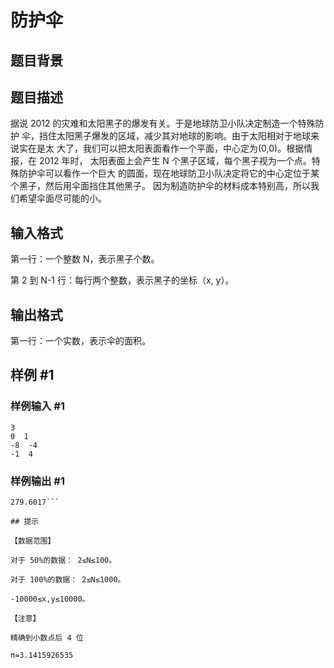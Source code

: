 # 防护伞

## 题目背景



## 题目描述

据说 2012 的灾难和太阳黑子的爆发有关。于是地球防卫小队决定制造一个特殊防护 伞，挡住太阳黑子爆发的区域，减少其对地球的影响。由于太阳相对于地球来说实在是太 大了，我们可以把太阳表面看作一个平面，中心定为(0,0)。根据情报，在 2012 年时， 太阳表面上会产生 N 个黑子区域，每个黑子视为一个点。特殊防护伞可以看作一个巨大 的圆面，现在地球防卫小队决定将它的中心定位于某个黑子，然后用伞面挡住其他黑子。 因为制造防护伞的材料成本特别高，所以我们希望伞面尽可能的小。


## 输入格式

第一行：一个整数 N，表示黑子个数。

第 2 到 N-1 行：每行两个整数，表示黑子的坐标（x, y）。


## 输出格式

第一行：一个实数，表示伞的面积。


## 样例 #1

### 样例输入 #1
```
3
0  1 
-8  -4 
-1  4 
```

### 样例输出 #1

```
279.6017```

## 提示

【数据范围】

对于 50%的数据： 2≤N≤100。

对于 100%的数据： 2≤N≤1000。

-10000≤x,y≤10000。

【注意】

精确到小数点后 4 位

π=3.1415926535

